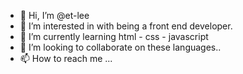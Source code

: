 - 👋 Hi, I’m @et-lee
- 👀 I’m interested in with being a front end developer.
- 🌱 I’m currently learning html - css - javascript
- 💞️ I’m looking to collaborate on these languages..
- 📫 How to reach me ...

<!---
et-lee/et-lee is a ✨ special ✨ repository because its `README.md` (this file) appears on your GitHub profile.
You can click the Preview link to take a look at your changes.
--->
